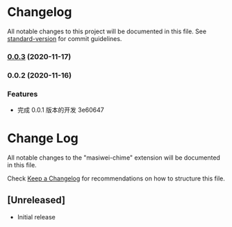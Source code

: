 # Changelog

All notable changes to this project will be documented in this file. See [standard-version](https://github.com/conventional-changelog/standard-version) for commit guidelines.

### [0.0.3](https://github.com/artoriaschan/masiwei-chime/compare/v0.0.2...v0.0.3) (2020-11-17)

### 0.0.2 (2020-11-16)


### Features

* 完成 0.0.1 版本的开发 3e60647

# Change Log

All notable changes to the "masiwei-chime" extension will be documented in this file.

Check [Keep a Changelog](http://keepachangelog.com/) for recommendations on how to structure this file.

## [Unreleased]

- Initial release